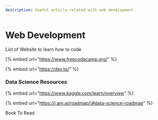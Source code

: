 ```yaml
---
description: Useful article related with web development
---
```


# Web Development

List of Website to learn how to code

{% embed url="https://www.freecodecamp.org/" %}

{% embed url="https://dev.to/" %}

### Data Science Resources

{% embed url="https://www.kaggle.com/learn/overview" %}

{% embed url="https://i.am.ai/roadmap/\#data-science-roadmap" %}

Book To Read

